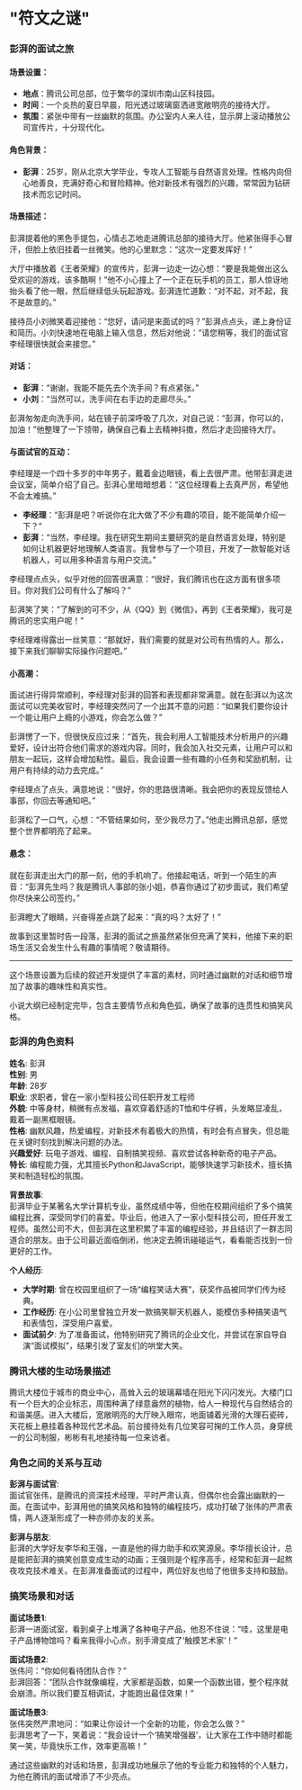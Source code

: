 # "符文之谜"

### 彭湃的面试之旅

#### 场景设置：
- **地点**：腾讯公司总部，位于繁华的深圳市南山区科技园。
- **时间**：一个炎热的夏日早晨，阳光透过玻璃窗洒进宽敞明亮的接待大厅。
- **氛围**：紧张中带有一丝幽默的氛围。办公室内人来人往，显示屏上滚动播放公司宣传片，十分现代化。

#### 角色背景：
- **彭湃**：25岁，刚从北京大学毕业，专攻人工智能与自然语言处理。性格内向但心地善良，充满好奇心和冒险精神。他对新技术有强烈的兴趣，常常因为钻研技术而忘记时间。

#### 场景描述：
彭湃提着他的黑色手提包，心情忐忑地走进腾讯总部的接待大厅。他紧张得手心冒汗，但脸上依旧挂着一丝微笑。他的心里默念：“这次一定要发挥好！”

大厅中播放着《王者荣耀》的宣传片，彭湃一边走一边心想：“要是我能做出这么受欢迎的游戏，该多酷啊！”他不小心撞上了一个正在玩手机的员工，那人惊讶地抬头看了他一眼，然后继续低头玩起游戏。彭湃连忙道歉：“对不起，对不起，我不是故意的。”

接待员小刘微笑着迎接他：“您好，请问是来面试的吗？”彭湃点点头，递上身份证和简历。小刘快速地在电脑上输入信息，然后对他说：“请您稍等，我们的面试官李经理很快就会来接您。”

#### 对话：
- **彭湃**：“谢谢，我能不能先去个洗手间？有点紧张。”
- **小刘**：“当然可以，洗手间在右手边的走廊尽头。”

彭湃匆匆走向洗手间，站在镜子前深呼吸了几次，对自己说：“彭湃，你可以的，加油！”他整理了一下领带，确保自己看上去精神抖擞，然后才走回接待大厅。

#### 与面试官的互动：
李经理是一个四十多岁的中年男子，戴着金边眼镜，看上去很严肃。他带彭湃走进会议室，简单介绍了自己。彭湃心里暗暗想着：“这位经理看上去真严厉，希望他不会太难搞。”

- **李经理**：“彭湃是吧？听说你在北大做了不少有趣的项目，能不能简单介绍一下？”
- **彭湃**：“当然，李经理。我在研究生期间主要研究的是自然语言处理，特别是如何让机器更好地理解人类语言。我曾参与了一个项目，开发了一款智能对话机器人，可以用多种语言与用户交流。”

李经理点点头，似乎对他的回答很满意：“很好，我们腾讯也在这方面有很多项目。你对我们公司有什么了解吗？”

彭湃笑了笑：“了解到的可不少，从《QQ》到《微信》，再到《王者荣耀》，我可是腾讯的忠实用户呢！”

李经理难得露出一丝笑意：“那就好，我们需要的就是对公司有热情的人。那么，接下来我们聊聊实际操作问题吧。”

#### 小高潮：
面试进行得异常顺利，李经理对彭湃的回答和表现都非常满意。就在彭湃以为这次面试可以完美收官时，李经理突然问了一个出其不意的问题：“如果我们要你设计一个能让用户上瘾的小游戏，你会怎么做？”

彭湃愣了一下，但很快反应过来：“首先，我会利用人工智能技术分析用户的兴趣爱好，设计出符合他们需求的游戏内容。同时，我会加入社交元素，让用户可以和朋友一起玩，这样会增加粘性。最后，我会设置一些有趣的小任务和奖励机制，让用户有持续的动力去完成。”

李经理点了点头，满意地说：“很好，你的思路很清晰。我会把你的表现反馈给人事部，你回去等通知吧。”

彭湃松了一口气，心想：“不管结果如何，至少我尽力了。”他走出腾讯总部，感觉整个世界都明亮了起来。

#### 悬念：
就在彭湃走出大门的那一刻，他的手机响了。他接起电话，听到一个陌生的声音：“彭湃先生吗？我是腾讯人事部的张小姐，恭喜你通过了初步面试，我们希望你尽快来公司签约。”

彭湃瞪大了眼睛，兴奋得差点跳了起来：“真的吗？太好了！”

故事到这里暂时告一段落，彭湃的面试之旅虽然紧张但充满了笑料，他接下来的职场生活又会发生什么有趣的事情呢？敬请期待。

---

这个场景设置为后续的叙述开发提供了丰富的素材，同时通过幽默的对话和细节增加了故事的趣味性和真实性。

小说大纲已经制定完毕，包含主要情节点和角色弧，确保了故事的连贯性和搞笑风格。

### 彭湃的角色资料

**姓名**: 彭湃  
**性别**: 男  
**年龄**: 28岁  
**职业**: 求职者，曾在一家小型科技公司任职开发工程师  
**外貌**: 中等身材，稍微有点发福，喜欢穿着舒适的T恤和牛仔裤，头发略显凌乱，戴着一副黑框眼镜。  
**性格**: 幽默风趣，热爱编程，对新技术有着极大的热情，有时会有点冒失，但总能在关键时刻找到解决问题的办法。  
**兴趣爱好**: 玩电子游戏、编程、自制搞笑视频、喜欢尝试各种新奇的电子产品。  
**特长**: 编程能力强，尤其擅长Python和JavaScript，能够快速学习新技术，擅长搞笑和制造轻松的氛围。  

**背景故事**:  
彭湃毕业于某著名大学计算机专业，虽然成绩中等，但他在校期间组织了多个搞笑编程比赛，深受同学们的喜爱。毕业后，他进入了一家小型科技公司，担任开发工程师。虽然公司不大，但彭湃在这里积累了丰富的编程经验，并且结识了一群志同道合的朋友。由于公司最近面临倒闭，他决定去腾讯碰碰运气，看看能否找到一份更好的工作。

**个人经历**:  
- **大学时期**: 曾在校园里组织了一场“编程笑话大赛”，获奖作品被同学们传为经典。
- **工作经历**: 在小公司里曾独立开发一款搞笑聊天机器人，能模仿多种搞笑语气和表情包，深受用户喜爱。
- **面试前夕**: 为了准备面试，他特别研究了腾讯的企业文化，并尝试在家自导自演“面试模拟”，结果引发了室友们的哄堂大笑。

### 腾讯大楼的生动场景描述

腾讯大楼位于城市的商业中心，高耸入云的玻璃幕墙在阳光下闪闪发光。大楼门口有一个巨大的企业标志，周围种满了绿意盎然的植物，给人一种现代与自然结合的和谐美感。进入大楼后，宽敞明亮的大厅映入眼帘，地面铺着光滑的大理石瓷砖，天花板上悬挂着各种现代艺术品。前台接待处有几位笑容可掬的工作人员，身穿统一的公司制服，彬彬有礼地接待每一位来访者。

### 角色之间的关系与互动

**彭湃与面试官**:  
面试官张伟，是腾讯的资深技术经理，平时严肃认真，但偶尔也会露出幽默的一面。在面试中，彭湃用他的搞笑风格和独特的编程技巧，成功打破了张伟的严肃表情，两人逐渐形成了一种亦师亦友的关系。

**彭湃与朋友**:  
彭湃的大学好友李华和王强，一直是他的得力助手和欢笑源泉。李华擅长设计，总是能把彭湃的搞笑创意变成生动的动画；王强则是个程序高手，经常和彭湃一起熬夜攻克技术难关。在彭湃准备面试的过程中，两位好友也给了他很多支持和鼓励。

### 搞笑场景和对话

**面试场景1**:  
彭湃一进面试室，看到桌子上堆满了各种电子产品，他忍不住说：“哇，这里是电子产品博物馆吗？看来我得小心点，别手滑变成了‘触摸艺术家’！”

**面试场景2**:  
张伟问：“你如何看待团队合作？”  
彭湃回答：“团队合作就像编程，大家都是函数，如果一个函数出错，整个程序就会崩溃。所以我们要互相调试，才能跑出最佳效果！”

**面试场景3**:  
张伟突然严肃地问：“如果让你设计一个全新的功能，你会怎么做？”  
彭湃思考了一下，笑着说：“我会设计一个‘搞笑增强器’，让大家在工作中随时都能笑一笑，毕竟快乐工作，效率更高嘛！”

通过这些幽默的对话和场景，彭湃成功地展示了他的专业能力和独特的个人魅力，为他在腾讯的面试增添了不少亮点。

